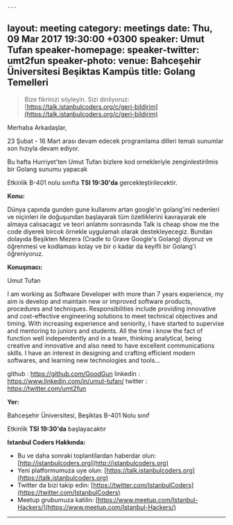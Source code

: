     ---
layout: meeting
category: meetings
date: Thu, 09 Mar 2017 19:30:00 +0300
speaker: Umut Tufan
speaker-homepage:
speaker-twitter: umt2fun
speaker-photo:
venue: Bahceşehir Üniversitesi Beşiktas Kampüs
title: Golang Temelleri
---

> Bize fikrinizi söyleyin. Sizi dinliyoruz: [https://talk.istanbulcoders.org/c/geri-bildirim](https://talk.istanbulcoders.org/c/geri-bildirim)

Merhaba Arkadaşlar,

23 Şubat - 16 Mart arası devam edecek programlama dilleri temalı sunumlar son hızıyla devam ediyor.

Bu hafta Hurriyet'ten Umut Tufan bizlere kod ornekleriyle zenginlestirilmis bir Golang sunumu yapacak

Etkinlik B-401 nolu sınıfta __TSI 19:30'da__ gercekleştirilecektir.

**Konu:**

Dünya çapında gunden gune kullanımı artan google'ın golang'ini nedenleri ve niçinleri ile doğuşundan başlayarak tüm özelliklerini kavrayarak ele almaya calısacagız
ve teori anlatımı sonrasında Talk is cheap show me the code diyerek bircok örnekle uygulamalı olarak destekleyecegiz.
Bundan dolayıda Beşikten Mezera (Cradle to Grave Google's Golang) diyoruz ve öğrenmesi ve kodlaması kolay ve bir o kadar da keyifli bir Golang'i öğreniyoruz.


**Konuşmacı:**

Umut Tufan

I am working as Software Developer with more than 7 years experience, my aim is develop and maintain new or improved software products, procedures and techniques.
Responsibilities include providing innovative and cost-effective engineering solutions to meet technical objectives and timing.
With increasing experience and seniority, i have started to supervise and mentoring to juniors and students.
All the time i know the fact of function well independently and in a team, thinking analytical,
being creative and innovative and also need to have excellent communications skills.
I have an interest in designing and crafting efficient modern softwares, and learning new technologies and tools...

github : https://github.com/GoodGun
linkedin : https://www.linkedin.com/in/umut-tufan/
twitter : https://twitter.com/umt2fun

**Yer:**

Bahceşehir Üniversitesi, Beşiktas B-401 Nolu sınıf

Etkinlik __TSI 19:30'da__ başlayacaktır

**Istanbul Coders Hakkında:**

- Bu ve daha sonraki toplantilardan haberdar olun: [http://istanbulcoders.org](http://istanbulcoders.org)
- Yeni platformumuza uye olun: [https://talk.istanbulcoders.org](https://talk.istanbulcoders.org)
- Twitter da bizi takip edin: [https://twitter.com/IstanbulCoders](https://twitter.com/IstanbulCoders)
- Meetup grubumuza katilin: [https://www.meetup.com/Istanbul-Hackers/](https://www.meetup.com/Istanbul-Hackers/)

----
